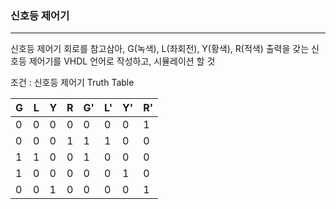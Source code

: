 ### 신호등 제어기
--------------------
신호등 제어기 회로를 참고삼아, G(녹색), L(좌회전), Y(황색), R(적색) 출력을 갖는 신호등 제어기를 VHDL 언어로 작성하고, 시뮬레이션 할 것


조건 : 신호등 제어기 Truth Table

|G|L|Y|R|G'|L'|Y'|R'|
|---|---|---|---|---|---|---|---|
|0|0|0|0|0|0|0|1|
|0|0|0|1|1|1|0|0|
|1|1|0|0|1|0|0|0|
|1|0|0|0|0|0|1|0|
|0|0|1|0|0|0|0|1|